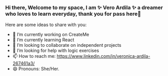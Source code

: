 ### Hi there, Welcome to my space, I am ✨ Vero Ardila ✨ a dreamer who loves to learn everyday, thank you for pass here👋

Here are some ideas to share with you:

- 🔭 I’m currently working on CreateMe
- 🌱 I’m currently learning React
- 👯 I’m looking to collaborate on independent projects
- 🤔 I’m looking for help with logic exercises
- 📫 How to reach me: https://www.linkedin.com/in/veronica-ardila-267461a3/
- 😄 Pronouns: She/Her.
